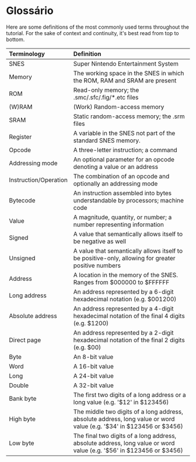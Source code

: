 # Glossário

Here are some definitions of the most commonly used terms throughout the tutorial. For the sake of context and continuity, it's best read from top to bottom.

| Terminology | Definition |
| :--- | :--- |
| SNES | Super Nintendo Entertainment System |
| Memory | The working space in the SNES in which the ROM, RAM and SRAM are present |
| ROM | Read-only memory; the .smc/.sfc/.fig/\*.etc files |
| \(W\)RAM | \(Work\) Random-access memory |
| SRAM | Static random-access memory; the .srm files |
| Register | A variable in the SNES not part of the standard SNES memory. |
| Opcode | A three-letter instruction; a command |
| Addressing mode | An optional parameter for an opcode denoting a value or an address |
| Instruction/Operation | The combination of an opcode and optionally an addressing mode |
| Bytecode | An instruction assembled into bytes understandable by processors; machine code |
| Value | A magnitude, quantity, or number; a number representing information |
| Signed | A value that semantically allows itself to be negative as well |
| Unsigned | A value that semantically allows itself to be positive-only, allowing for greater positive numbers |
| Address | A location in the memory of the SNES. Ranges from $000000 to $FFFFFF |
| Long address | An address represented by a 6-digit hexadecimal notation \(e.g. $001200\) |
| Absolute address | An address represented by a 4-digit hexadecimal notation of the final 4 digits \(e.g. $1200\) |
| Direct page | An address represented by a 2-digit hexadecimal notation of the final 2 digits \(e.g. $00\) |
| Byte | An 8-bit value |
| Word | A 16-bit value |
| Long | A 24-bit value |
| Double | A 32-bit value |
| Bank byte | The first two digits of a long address or a long value \(e.g. '$12' in $123456\) |
| High byte | The middle two digits of a long address, absolute address, long value or word value \(e.g. '$34' in $123456 or $3456\) |
| Low byte | The final two digits of a long address, absolute address, long value or word value \(e.g. '$56' in $123456 or $3456\) |

